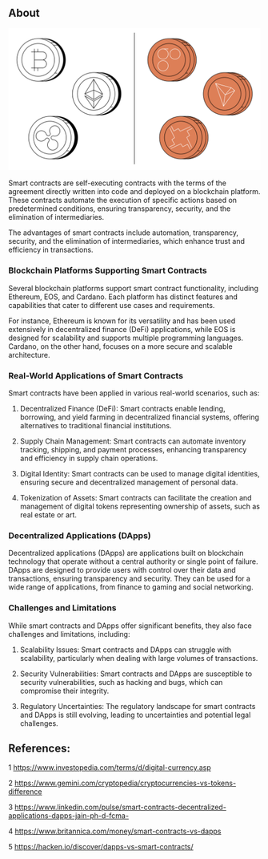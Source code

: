 ## About

![Image](1.webp)

Smart contracts are self-executing contracts with the terms of the agreement directly written into code and deployed on a blockchain platform. These contracts automate the execution of specific actions based on predetermined conditions, ensuring transparency, security, and the elimination of intermediaries. 

The advantages of smart contracts include automation, transparency, security, and the elimination of intermediaries, which enhance trust and efficiency in transactions.

### Blockchain Platforms Supporting Smart Contracts

Several blockchain platforms support smart contract functionality, including Ethereum, EOS, and Cardano. Each platform has distinct features and capabilities that cater to different use cases and requirements. 

For instance, Ethereum is known for its versatility and has been used extensively in decentralized finance (DeFi) applications, while EOS is designed for scalability and supports multiple programming languages. Cardano, on the other hand, focuses on a more secure and scalable architecture.

### Real-World Applications of Smart Contracts

Smart contracts have been applied in various real-world scenarios, such as:

1. Decentralized Finance (DeFi): Smart contracts enable lending, borrowing, and yield farming in decentralized financial systems, offering alternatives to traditional financial institutions.

2. Supply Chain Management: Smart contracts can automate inventory tracking, shipping, and payment processes, enhancing transparency and efficiency in supply chain operations.

3. Digital Identity: Smart contracts can be used to manage digital identities, ensuring secure and decentralized management of personal data.

4. Tokenization of Assets: Smart contracts can facilitate the creation and management of digital tokens representing ownership of assets, such as real estate or art.

### Decentralized Applications (DApps)

Decentralized applications (DApps) are applications built on blockchain technology that operate without a central authority or single point of failure. DApps are designed to provide users with control over their data and transactions, ensuring transparency and security. They can be used for a wide range of applications, from finance to gaming and social networking.

### Challenges and Limitations

While smart contracts and DApps offer significant benefits, they also face challenges and limitations, including:

1. Scalability Issues: Smart contracts and DApps can struggle with scalability, particularly when dealing with large volumes of transactions.

2. Security Vulnerabilities: Smart contracts and DApps are susceptible to security vulnerabilities, such as hacking and bugs, which can compromise their integrity.

3. Regulatory Uncertainties: The regulatory landscape for smart contracts and DApps is still evolving, leading to uncertainties and potential legal challenges.


## References:

1 https://www.investopedia.com/terms/d/digital-currency.asp

2 https://www.gemini.com/cryptopedia/cryptocurrencies-vs-tokens-difference

3 https://www.linkedin.com/pulse/smart-contracts-decentralized-applications-dapps-jain-ph-d-fcma-

4 https://www.britannica.com/money/smart-contracts-vs-dapps

5 https://hacken.io/discover/dapps-vs-smart-contracts/